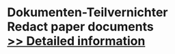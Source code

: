 # Dokumenten-Teilvernichter<br />Redact paper documents<br />[>> Detailed information](https://secure.shareit.com/shareit/product.html?productid=300060511&affiliateid=200057808)